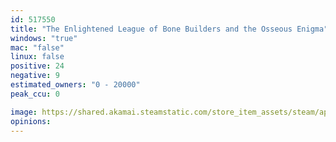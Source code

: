 ```yaml
---
id: 517550
title: "The Enlightened League of Bone Builders and the Osseous Enigma"
windows: "true"
mac: "false"
linux: false
positive: 24
negative: 9
estimated_owners: "0 - 20000"
peak_ccu: 0

image: https://shared.akamai.steamstatic.com/store_item_assets/steam/apps/517550/header.jpg?t=1472585673
opinions:
---
```


